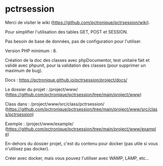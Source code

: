 # pctrsession

Merci de visiter le wiki (https://github.com/pctronique/pctrsession/wiki).

Pour simplifier l'utilisation des tables GET, POST et SESSION.

Pas besoin de base de données, pas de configuration pour l'utiliser.

Version PHP minimum : 8.

Création de la doc des classes avec phpDocumentor, test unitaire fait et validé avec phpunit, pour la validation des classes (pour supprimer un maximum de bug).

Docs : https://pctronique.github.io/pctrsession/project/docs/

Le dossier du projet : /project/www/ (https://github.com/pctronique/pctrsession/tree/main/project/www)

Class dans : /project/www/src/class/pctrsession/ (https://github.com/pctronique/pctrsession/tree/main/project/www/src/class/pctrsession)

Exemple : /project/www/example/ (https://github.com/pctronique/pctrsession/tree/main/project/www/example)

En-dehors du dossier projet, c'est du contenu pour docker (pas utile si vous n'utilisez pas docker).

Créer avec docker, mais vous pouvez l'utiliser avec WAMP, LAMP, etc...